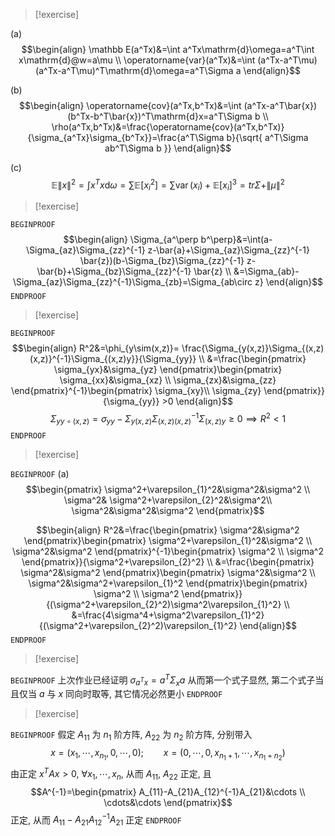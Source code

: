 > [!exercise]

(a)
$$\begin{align}
\mathbb E(a^Tx)&=\int a^Tx\mathrm{d}\omega=a^T\int x\mathrm{d}@w=a\mu \\
\operatorname{var}(a^Tx)&=\int (a^Tx-a^T\mu)(a^Tx-a^T\mu)^T\mathrm{d}\omega=a^T\Sigma a
\end{align}$$

(b)
$$\begin{align}
\operatorname{cov}(a^Tx,b^Tx)&=\int (a^Tx-a^T\bar{x})(b^Tx-b^T\bar{x})^T\mathrm{d}x=a^T\Sigma b \\
\rho(a^Tx,b^Tx)&=\frac{\operatorname{cov}(a^Tx,b^Tx)}{\sigma_{a^Tx}\sigma_{b^Tx}}=\frac{a^T\Sigma b}{\sqrt{ a^T\Sigma ab^T\Sigma b }}
\end{align}$$

(c)
$$\mathbb E\|x\|^2=\int x^T x\mathrm{d}\omega=\sum\mathbb E[x_{i}^2]=\sum\operatorname{var}(x_{i})+\mathbb E[x_{i}]^3=tr\Sigma+\|\mu\|^2$$

> [!exercise]

`BEGINPROOF`
$$\begin{align}
\Sigma_{a^\perp b^\perp}&=\int(a-\Sigma_{az}\Sigma_{zz}^{-1} z-\bar{a}+\Sigma_{az}\Sigma_{zz}^{-1} \bar{z})(b-\Sigma_{bz}\Sigma_{zz}^{-1} z-\bar{b}+\Sigma_{bz}\Sigma_{zz}^{-1} \bar{z} \\
&=\Sigma_{ab}-\Sigma_{az}\Sigma_{zz}^{-1}\Sigma_{zb}=\Sigma_{ab\circ z}
\end{align}$$
`ENDPROOF`

> [!exercise]

`BEGINPROOF`
$$\begin{align}
R^2&=\phi_{y\sim(x,z)}= \frac{\Sigma_{y(x,z)}\Sigma_{(x,z)(x,z)}^{-1}\Sigma_{(x,z)y}}{\Sigma_{yy}} \\
&=\frac{\begin{pmatrix}
\sigma_{yx}&\sigma_{yz}
\end{pmatrix}\begin{pmatrix}
\sigma_{xx}&\sigma_{xz} \\
\sigma_{zx}&\sigma_{zz}
\end{pmatrix}^{-1}\begin{pmatrix}
\sigma_{xy}\\
\sigma_{zy}
\end{pmatrix}}{\sigma_{yy}} >0
\end{align}$$
$$\Sigma_{yy\circ(x,z)}=\sigma_{yy}-\Sigma_{y(x,z)}\Sigma_{(x,z)(x,z)}^{-1}\Sigma_{(x,z)y}\geq0\implies R^2<1$$
`ENDPROOF`

> [!exercise]

`BEGINPROOF`
(a)
$$\begin{pmatrix}
\sigma^2+\varepsilon_{1}^2&\sigma^2&\sigma^2 \\
\sigma^2& \sigma^2+\varepsilon_{2}^2&\sigma^2\\
\sigma^2&\sigma^2&\sigma^2
\end{pmatrix}$$

$$\begin{align}
R^2&=\frac{\begin{pmatrix}
\sigma^2&\sigma^2
\end{pmatrix}\begin{pmatrix}
\sigma^2+\varepsilon_{1}^2&\sigma^2 \\
\sigma^2&\sigma^2
\end{pmatrix}^{-1}\begin{pmatrix}
\sigma^2 \\
\sigma^2
\end{pmatrix}}{\sigma^2+\varepsilon_{2}^2} \\
&=\frac{\begin{pmatrix}
\sigma^2&\sigma^2
\end{pmatrix}\begin{pmatrix}
\sigma^2&\sigma^2 \\
\sigma^2&\sigma^2+\varepsilon_{1}^2
\end{pmatrix}\begin{pmatrix}
\sigma^2 \\
\sigma^2
\end{pmatrix}}{(\sigma^2+\varepsilon_{2}^2)\sigma^2\varepsilon_{1}^2} \\
&=\frac{4\sigma^4+\sigma^2\varepsilon_{1}^2}{(\sigma^2+\varepsilon_{2}^2)\varepsilon_{1}^2}
\end{align}$$
`ENDPROOF`

> [!exercise]

`BEGINPROOF`
上次作业已经证明 $\sigma_{a^Tx}=a^T\Sigma_{x}a$ 从而第一个式子显然, 第二个式子当且仅当 $a$ 与 $x$ 同向时取等, 其它情况必然更小
`ENDPROOF`

> [!exercise]

`BEGINPROOF`
假定 $A_{11}$ 为 $n_{1}$ 阶方阵, $A_{22}$ 为 $n_2$ 阶方阵, 分别带入
$$x=(x_{1},\cdots,x_{n_{1}},0,\cdots,0);\qquad x=(0,\cdots,0,x_{n_{1}+1},\cdots,x_{n_{1}+n_{2}})$$
由正定 $x^TAx>0$, $\forall x_{1},\cdots,x_{n}$, 从而 $A_{11}$, $A_{22}$ 正定, 且
$$A^{-1}=\begin{pmatrix}
A_{11}-A_{21}A_{12}^{-1}A_{21}&\cdots \\
\cdots&\cdots
\end{pmatrix}$$
正定, 从而 $A_{11}-A_{21}A_{12}^{-1}A_{21}$ 正定
`ENDPROOF`